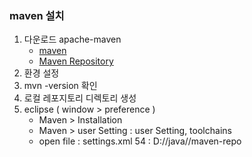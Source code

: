### maven 설치
1. 다운로드  apache-maven
    -  [maven](https://maven.apache.org/)
    -  [Maven Repository](https://mvnrepository.com/)
2. 환경 설정
3. mvn -version 확인
4. 로컬 레포지토리 디렉토리 생성
5. eclipse ( window > preference )
    - Maven > Installation
    - Maven > user Setting : user Setting, toolchains
    - open file : settings.xml
          54 : <localRepository>D://java//maven-repo</localRepository>
